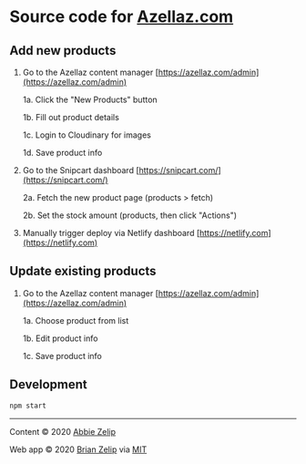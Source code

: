 # Source code for [Azellaz.com](https://www.azellaz.com)

## Add new products

1. Go to the Azellaz content manager [https://azellaz.com/admin](https://azellaz.com/admin)

   1a. Click the "New Products" button

   1b. Fill out product details

   1c. Login to Cloudinary for images

   1d. Save product info

2. Go to the Snipcart dashboard [https://snipcart.com/](https://snipcart.com/)

   2a. Fetch the new product page (products > fetch)

   2b. Set the stock amount (products, then click "Actions")

3. Manually trigger deploy via Netlify dashboard [https://netlify.com](https://netlify.com)

## Update existing products

1. Go to the Azellaz content manager [https://azellaz.com/admin](https://azellaz.com/admin)

   1a. Choose product from list

   1b. Edit product info

   1c. Save product info

## Development

```zsh
npm start
```

---

Content &copy; 2020 [Abbie Zelip](https://www.azellaz.com)

Web app &copy; 2020 [Brian Zelip](http://zelip.me) via [MIT](LICENSE)
